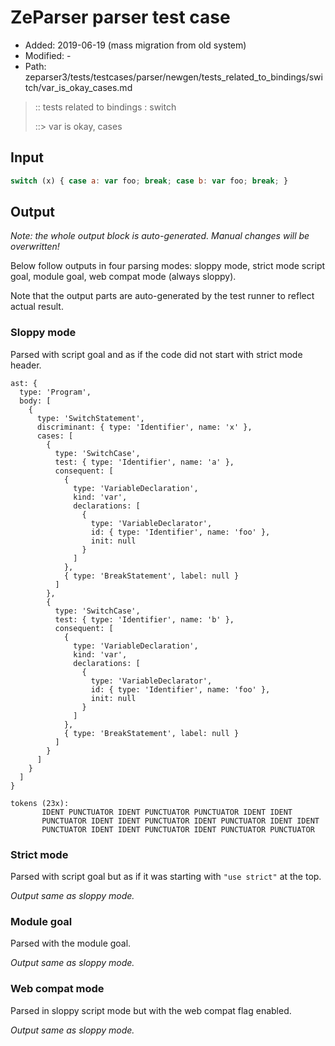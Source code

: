 # ZeParser parser test case

- Added: 2019-06-19 (mass migration from old system)
- Modified: -
- Path: zeparser3/tests/testcases/parser/newgen/tests_related_to_bindings/switch/var_is_okay_cases.md

> :: tests related to bindings : switch
>
> ::> var is okay, cases

## Input

`````js
switch (x) { case a: var foo; break; case b: var foo; break; }
`````

## Output

_Note: the whole output block is auto-generated. Manual changes will be overwritten!_

Below follow outputs in four parsing modes: sloppy mode, strict mode script goal, module goal, web compat mode (always sloppy).

Note that the output parts are auto-generated by the test runner to reflect actual result.

### Sloppy mode

Parsed with script goal and as if the code did not start with strict mode header.

`````
ast: {
  type: 'Program',
  body: [
    {
      type: 'SwitchStatement',
      discriminant: { type: 'Identifier', name: 'x' },
      cases: [
        {
          type: 'SwitchCase',
          test: { type: 'Identifier', name: 'a' },
          consequent: [
            {
              type: 'VariableDeclaration',
              kind: 'var',
              declarations: [
                {
                  type: 'VariableDeclarator',
                  id: { type: 'Identifier', name: 'foo' },
                  init: null
                }
              ]
            },
            { type: 'BreakStatement', label: null }
          ]
        },
        {
          type: 'SwitchCase',
          test: { type: 'Identifier', name: 'b' },
          consequent: [
            {
              type: 'VariableDeclaration',
              kind: 'var',
              declarations: [
                {
                  type: 'VariableDeclarator',
                  id: { type: 'Identifier', name: 'foo' },
                  init: null
                }
              ]
            },
            { type: 'BreakStatement', label: null }
          ]
        }
      ]
    }
  ]
}

tokens (23x):
       IDENT PUNCTUATOR IDENT PUNCTUATOR PUNCTUATOR IDENT IDENT
       PUNCTUATOR IDENT IDENT PUNCTUATOR IDENT PUNCTUATOR IDENT IDENT
       PUNCTUATOR IDENT IDENT PUNCTUATOR IDENT PUNCTUATOR PUNCTUATOR
`````

### Strict mode

Parsed with script goal but as if it was starting with `"use strict"` at the top.

_Output same as sloppy mode._

### Module goal

Parsed with the module goal.

_Output same as sloppy mode._

### Web compat mode

Parsed in sloppy script mode but with the web compat flag enabled.

_Output same as sloppy mode._
